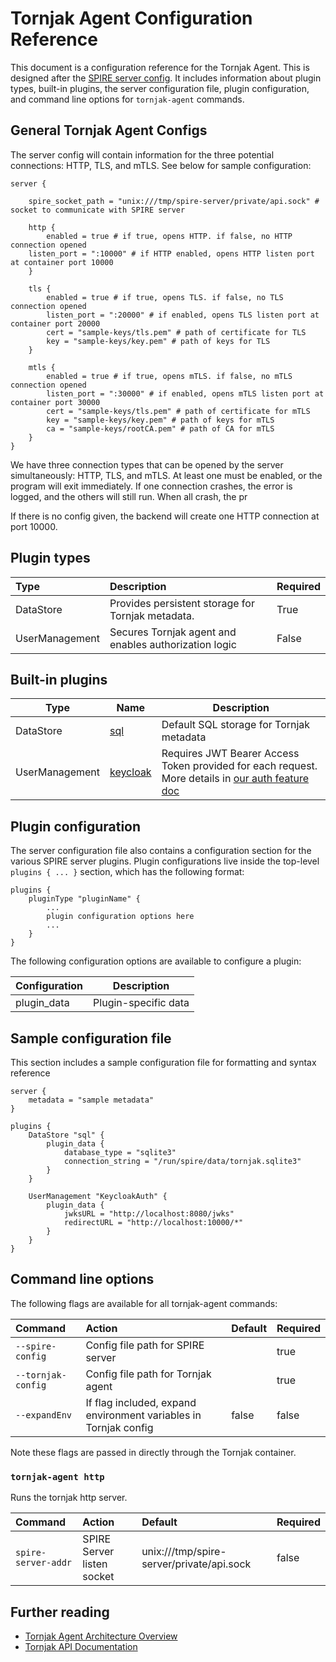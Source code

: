# Tornjak Agent Configuration Reference

This document is a configuration reference for the Tornjak Agent. This is designed after the [SPIRE server config](https://github.com/spiffe/spire/blob/main/doc/spire_server.md). It includes information about plugin types, built-in plugins, the server configuration file, plugin configuration, and command line options for `tornjak-agent` commands.

## General Tornjak Agent Configs
The server config will contain information for the three potential connections: HTTP, TLS, and mTLS. See below for sample configuration:

```hcl
server {

    spire_socket_path = "unix:///tmp/spire-server/private/api.sock" # socket to communicate with SPIRE server

    http {
        enabled = true # if true, opens HTTP. if false, no HTTP connection opened
	listen_port = ":10000" # if HTTP enabled, opens HTTP listen port at container port 10000
    }

    tls {
        enabled = true # if true, opens TLS. if false, no TLS connection opened
        listen_port = ":20000" # if enabled, opens TLS listen port at container port 20000
        cert = "sample-keys/tls.pem" # path of certificate for TLS
        key = "sample-keys/key.pem" # path of keys for TLS
    }

    mtls {
        enabled = true # if true, opens mTLS. if false, no mTLS connection opened
        listen_port = ":30000" # if enabled, opens mTLS listen port at container port 30000
        cert = "sample-keys/tls.pem" # path of certificate for mTLS
        key = "sample-keys/key.pem" # path of keys for mTLS
        ca = "sample-keys/rootCA.pem" # path of CA for mTLS
    }
}
```

We have three connection types that can be opened by the server simultaneously: HTTP, TLS, and mTLS. At least one must be enabled, or the program will exit immediately. If one connection crashes, the error is logged, and the others will still run. When all crash, the pr

If there is no config given, the backend will create one HTTP connection at port 10000. 

## Plugin types

| Type           | Description | Required |
|:---------------|:------------|:---------|
| DataStore      | Provides persistent storage for Tornjak metadata. | True |
| UserManagement | Secures Tornjak agent and enables authorization logic | False |

## Built-in plugins

| Type | Name | Description |
| ---- | ---- | ----------- |
| DataStore | [sql]() | Default SQL storage for Tornjak metadata |
| UserManagement | [keycloak](/docs/plugin_server_auth_keycloak.md) | Requires JWT Bearer Access Token provided for each request. More details in [our auth feature doc](/docs/feature_auth.md) |

## Plugin configuration

The server configuration file also contains a configuration section for the various SPIRE server plugins. Plugin configurations live inside the top-level `plugins { ... }` section, which has the following format:

```hcl
plugins {
    pluginType "pluginName" {
        ...
        plugin configuration options here
        ...
    }
}
```

The following configuration options are available to configure a plugin:

| Configuration   | Description                              |
| --------------- | ---------------------------------------- |
| plugin_data     | Plugin-specific data                     |

## Sample configuration file

This section includes a sample configuration file for formatting and syntax reference

```hcl
server {
    metadata = "sample metadata"
}

plugins {
    DataStore "sql" {
        plugin_data {
            database_type = "sqlite3"
            connection_string = "/run/spire/data/tornjak.sqlite3"
        }
    }

    UserManagement "KeycloakAuth" {
        plugin_data {
            jwksURL = "http://localhost:8080/jwks"
            redirectURL = "http://localhost:10000/*"
        }
    }
}
```

## Command line options

The following flags are available for all tornjak-agent commands:

| Command                | Action                             | Default | Required |
|:-----------------------|:-----------------------------------|:--------| :--------|
| `--spire-config`       | Config file path for SPIRE server  |         | true     |
| `--tornjak-config`     | Config file path for Tornjak agent |         | true     |
| `--expandEnv`          | If flag included, expand environment variables in Tornjak config | false   | false    |

Note these flags are passed in directly through the Tornjak container. 

### `tornjak-agent http`

Runs the tornjak http server. 

| Command             | Action                     | Default                                   | Required |
|:--------------------|:---------------------------|:------------------------------------------| :--------|
| `spire-server-addr` | SPIRE Server listen socket | unix:///tmp/spire-server/private/api.sock | false    |

## Further reading

* [Tornjak Agent Architecture Overview](https://github.com/spiffe/tornjak/blob/main/docs/tornjak-agent.md)
* [Tornjak API Documentation](https://github.com/spiffe/tornjak/blob/main/docs/tornjak-ui-api-documentation.md)


